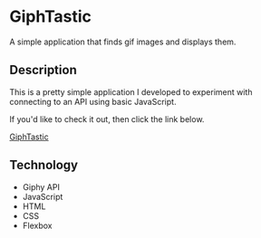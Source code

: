 # GiphTastic

A simple application that finds gif images and displays them.

## Description

This is a pretty simple application I developed to experiment with connecting to an API using basic JavaScript.

If you'd like to check it out, then click the link below.

[GiphTastic](https://rexstrider.github.io/GiphTastic/)

## Technology

 - Giphy API
 - JavaScript
 - HTML
 - CSS
 - Flexbox
